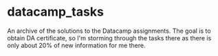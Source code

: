 # datacamp_tasks
An archive of the solutions to the Datacamp assignments. The goal is to obtain DA certificate, so I'm storming through the tasks there as there is only about 20% of new information for me there.

